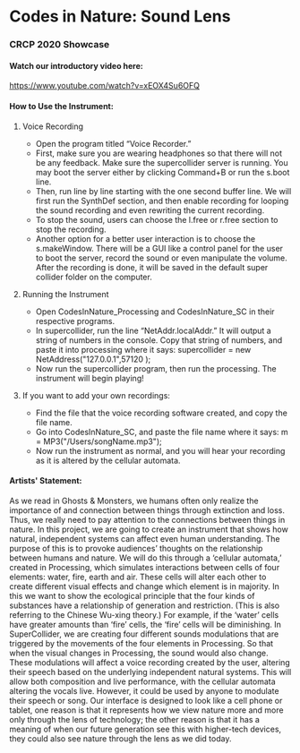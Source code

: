 # Codes in Nature: Sound Lens
### CRCP 2020 Showcase

#### Watch our introductory video here:
https://www.youtube.com/watch?v=xEOX4Su6OFQ

#### How to Use the Instrument:

1) Voice Recording
    - Open the program titled “Voice Recorder.”
    - First, make sure you are wearing headphones so that there will not be any feedback. Make sure the supercollider server is running. 
You may boot the server either by clicking Command+B or run the s.boot line.
    - Then, run line by line starting with the one second buffer line. We will first run the SynthDef section, and then enable recording for looping the sound recording and even rewriting the current recording. 
    - To stop the sound, users can choose the l.free or r.free section to stop the recording. 
    - Another option for a better user interaction is to choose the s.makeWindow. There will be a GUI like a control panel for the user to boot the server, record the sound or even manipulate the volume. After the recording is done, it will be saved in the default super collider folder on the computer. 	

2) Running the Instrument
    - Open CodesInNature_Processing and CodesInNature_SC in their respective programs.
    - In supercollider, run the line “NetAddr.localAddr.” It will output a string of numbers in the console. Copy that string of numbers, and paste it into processing where it says: supercollider = new NetAddress("127.0.0.1",57120 );
    -  Now run the supercollider program, then run the processing. The instrument will begin playing!

3) If you want to add your own recordings:
    - Find the file that the voice recording software created, and copy the file name.
    - Go into CodesInNature_SC, and paste the file name where it says:
m = MP3("/Users/songName.mp3");
    - Now run the instrument as normal, and you will hear your recording as it is altered by the cellular automata.


#### Artists' Statement:

As we read in  Ghosts & Monsters, we humans often only realize the importance of and connection between things through extinction and loss. Thus, we really need to pay attention to the connections between things in nature. In this project, we are going to create an instrument that shows how natural, independent systems can affect even human understanding. The purpose of this is to provoke audiences’ thoughts on the relationship between humans and nature. We will do this through a ‘cellular automata,’ created in Processing, which simulates interactions between cells of four elements: water, fire, earth and air. These cells will alter each other to create different visual effects and change which element is in majority. In this we want to show the ecological principle that the four kinds of substances have a relationship of generation and restriction. (This is also referring to the Chinese Wu-xing theory.) For example, if the ‘water’ cells have greater amounts than ‘fire’ cells, the ‘fire’ cells will be diminishing. In SuperCollider, we are creating four different sounds modulations that are triggered by the movements of the four elements in Processing. So that when the visual changes in Processing, the sound would also change. These modulations will affect a voice recording created by the user, altering their speech based on the underlying independent natural systems. This will allow both composition and live performance, with the cellular automata altering the vocals live. However, it could be used by anyone to modulate their speech or song. Our interface is designed to look like a cell phone or tablet, one reason is that it represents how we view nature more and more only through the lens of technology; the other reason is that it has a meaning of when our future generation see this with higher-tech devices, they could also see nature through the lens as we did today.
